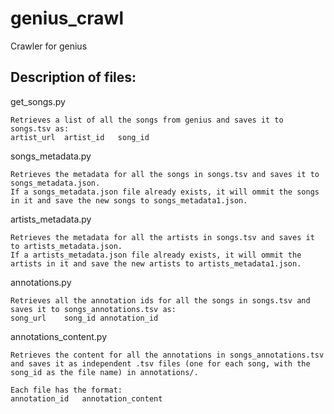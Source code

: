 # genius_crawl

Crawler for genius

## Description of files:

get_songs.py

```
Retrieves a list of all the songs from genius and saves it to songs.tsv as:
artist_url	artist_id	song_id
```

songs_metadata.py

```
Retrieves the metadata for all the songs in songs.tsv and saves it to songs_metadata.json.
If a songs_metadata.json file already exists, it will ommit the songs in it and save the new songs to songs_metadata1.json.
```

artists_metadata.py

```
Retrieves the metadata for all the artists in songs.tsv and saves it to artists_metadata.json.
If a artists_metadata.json file already exists, it will ommit the artists in it and save the new artists to artists_metadata1.json.
```

annotations.py
```
Retrieves all the annotation ids for all the songs in songs.tsv and saves it to songs_annotations.tsv as:
song_url	song_id	annotation_id
```

annotations_content.py

```
Retrieves the content for all the annotations in songs_annotations.tsv and saves it as independent .tsv files (one for each song, with the song_id as the file name) in annotations/.

Each file has the format:
annotation_id	annotation_content
```
